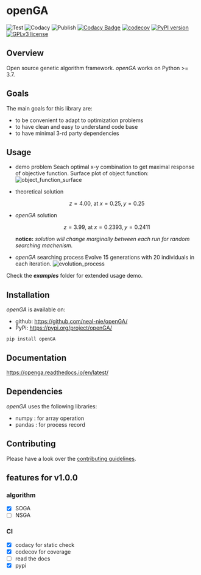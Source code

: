 # openGA

![Test](https://github.com/neal-nie/openGA/actions/workflows/test.yml/badge.svg?branch=master) ![Codacy](https://github.com/neal-nie/openGA/actions/workflows/codacy-analysis.yml/badge.svg?branch=master) ![Publish](https://github.com/neal-nie/openGA/actions/workflows/pypi-upload.yml/badge.svg?branch=master)
[![Codacy Badge](https://api.codacy.com/project/badge/Grade/704a0911fb254509b28fae6d9c750533)](https://app.codacy.com/gh/neal-nie/openGA?utm_source=github.com&utm_medium=referral&utm_content=neal-nie/openGA&utm_campaign=Badge_Grade_Settings) [![codecov](https://codecov.io/gh/neal-nie/openGA/branch/master/graph/badge.svg?token=9WJ5PONFKK)](https://codecov.io/gh/neal-nie/openGA)
[![PyPI version](https://badge.fury.io/py/openGA.svg)](https://badge.fury.io/py/openGA) [![GPLv3 license](https://img.shields.io/badge/License-GPLv3-blue.svg)](http://perso.crans.org/besson/LICENSE.html)

## Overview

Open source genetic algorithm framework.
*openGA* works on Python >= 3.7.

## Goals

The main goals for this library are:

- to be convenient to adapt to optimization problems
- to have clean and easy to understand code base
- to have minimal 3-rd party dependencies

## Usage

- demo problem
    Seach optimal x-y combination to get maximal response of objective function.
    Surface plot of object function:
    ![object_function_surface](https://raw.githubusercontent.com/neal-nie/openGA/master/assets/object_function_surface.png)

- theoretical solution

    $$
    z = 4.00 \text{, at } x = 0.25, y= 0.25
    $$

- *openGA* solution

    $$
    z = 3.99 \text{, at } x = 0.2393, y = 0.2411
    $$

    **notice:** *solution will change marginally between each run for random searching machenism.*

- *openGA* searching process
    Evolve 15 generations with 20 individuals in each iteration.
    ![evolution_process](https://raw.githubusercontent.com/neal-nie/openGA/master/assets/evolution_process.png)

Check the ***examples*** folder for extended usage demo.

## Installation

*openGA* is available on:

- github: <https://github.com/neal-nie/openGA/>
- PyPi: <https://pypi.org/project/openGA/>

```shell
pip install openGA
```

## Documentation

<https://openga.readthedocs.io/en/latest/>

## Dependencies

*openGA* uses the following libraries:

- numpy : for array operation
- pandas : for process record

## Contributing

Please have a look over the [contributing guidelines](CONTRIBUTING.md).

## features for v1.0.0

### algorithm

- [x] SOGA
- [ ] NSGA

### CI

- [x] codacy for static check
- [x] codecov for coverage
- [ ] read the docs
- [x] pypi
